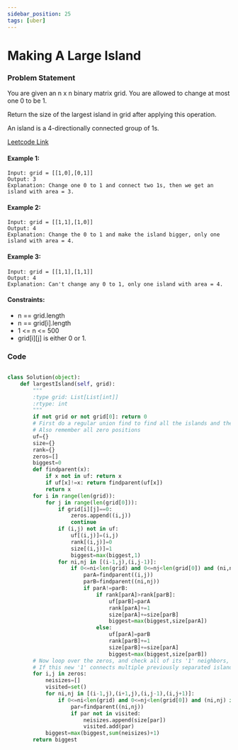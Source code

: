 ```yaml
---
sidebar_position: 25
tags: [uber]
---
```


# Making A Large Island

### Problem Statement

You are given an n x n binary matrix grid. You are allowed to change at most one 0 to be 1.

Return the size of the largest island in grid after applying this operation.

An island is a 4-directionally connected group of 1s.

[Leetcode Link](https://leetcode.com/problems/making-a-large-island/)

#### Example 1:

```
Input: grid = [[1,0],[0,1]]
Output: 3
Explanation: Change one 0 to 1 and connect two 1s, then we get an island with area = 3.
```

#### Example 2:

```
Input: grid = [[1,1],[1,0]]
Output: 4
Explanation: Change the 0 to 1 and make the island bigger, only one island with area = 4.
```

#### Example 3:

```
Input: grid = [[1,1],[1,1]]
Output: 4
Explanation: Can't change any 0 to 1, only one island with area = 4.
```

#### Constraints:

- n == grid.length
- n == grid[i].length
- 1 <= n <= 500
- grid[i][j] is either 0 or 1.

### Code

```python title="Python Code"

class Solution(object):
    def largestIsland(self, grid):
        """
        :type grid: List[List[int]]
        :rtype: int
        """
        if not grid or not grid[0]: return 0
        # First do a regular union find to find all the islands and their sizes, remember the biggest island's size in 'biggest'.
        # Also remember all zero positions
        uf={}
        size={}
        rank={}
        zeros=[]
        biggest=0
        def findparent(x):
            if x not in uf: return x
            if uf[x]!=x: return findparent(uf[x])
            return x
        for i in range(len(grid)):
            for j in range(len(grid[0])):
                if grid[i][j]==0:
                    zeros.append((i,j))
                    continue
                if (i,j) not in uf:
                    uf[(i,j)]=(i,j)
                    rank[(i,j)]=0
                    size[(i,j)]=1
                    biggest=max(biggest,1)
                for ni,nj in [(i-1,j),(i,j-1)]:
                    if 0<=ni<len(grid) and 0<=nj<len(grid[0]) and (ni,nj) in uf:
                        parA=findparent((i,j))
                        parB=findparent((ni,nj))
                        if parA!=parB:
                            if rank[parA]>rank[parB]:
                                uf[parB]=parA
                                rank[parA]+=1
                                size[parA]+=size[parB]
                                biggest=max(biggest,size[parA])
                            else:
                                uf[parA]=parB
                                rank[parB]+=1
                                size[parB]+=size[parA]
                                biggest=max(biggest,size[parB])
        # Now loop over the zeros, and check all of its '1' neighbors, and tally their sizes in 'neisizes'
        # If this new '1' connects multiple previously separated islands, the new island's size would be sum(neisizes)+1
        for i,j in zeros:
            neisizes=[]
            visited=set()
            for ni,nj in [(i-1,j),(i+1,j),(i,j-1),(i,j+1)]:
                if 0<=ni<len(grid) and 0<=nj<len(grid[0]) and (ni,nj) in uf:
                    par=findparent((ni,nj))
                    if par not in visited:
                        neisizes.append(size[par])
                        visited.add(par)
            biggest=max(biggest,sum(neisizes)+1)
        return biggest
```
